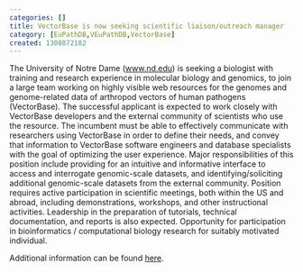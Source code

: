 ```yaml
---
categories: []
title: VectorBase is now seeking scientific liaison/outreach manager
category: [EuPathDB,VEuPathDB,VectorBase]
created: 1308872182
---
```

The University of Notre Dame (<a href="http://www.nd.edu">www.nd.edu</a>) is seeking a biologist with training and research experience in molecular biology and genomics, to join a large team working on highly visible web resources for the genomes and genome-related data of arthropod vectors of human pathogens (VectorBase). The successful applicant is expected to work closely with VectorBase developers and the external community of scientists who use the resource. The incumbent must be able to effectively communicate with researchers using VectorBase in order to define their needs, and convey that information to VectorBase software engineers and database specialists with the goal of optimizing the user experience. Major responsibilities of this position include providing for an intuitive and informative interface to access and interrogate genomic-scale datasets, and identifying/soliciting additional genomic-scale datasets from the external community. Position requires active participation in scientific meetings, both within the US and abroad, including demonstrations, workshops, and other instructional activities. Leadership in the preparation of tutorials, technical documentation, and reports is also expected. Opportunity for participation in bioinformatics / computational biology research for suitably motivated individual. 

Additional information can be found <a href="/sites/default/files/documents/scientificliason.pdf">here</a>.
